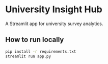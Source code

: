 # University Insight Hub

A Streamlit app for university survey analytics.

## How to run locally

```sh
pip install -r requirements.txt
streamlit run app.py
